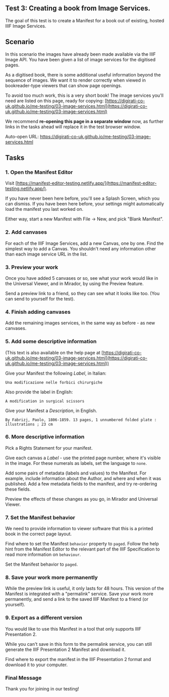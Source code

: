 
## Test 3: Creating a book from Image Services.

<!-- Welcom message -->
The goal of this test is to create a Manifest for a book out of existing, hosted IIIF Image Services.

## Scenario

In this scenario the images have already been made available via the IIIF Image API. You have been given a list of image services for the digitised pages.

As a digitised book, there is some additional useful information beyond the sequence of images. We want it to render correctly when viewed in bookreader-type viewers that can show page openings.

To avoid too much work, this is a very short book!
The image services you'll need are listed on this page, ready for copying:
[https://digirati-co-uk.github.io/me-testing/03-image-services.html](https://digirati-co-uk.github.io/me-testing/03-image-services.html)

We recommend **re-opening this page in a separate window** now, as further links in the tasks ahead will replace it in the test browser window.

Auto-open URL: https://digirati-co-uk.github.io/me-testing/03-image-services.html

## Tasks

### 1. Open the Manifest Editor

Visit [https://manifest-editor-testing.netlify.app/](https://manifest-editor-testing.netlify.app/).

If you have never been here before, you'll see a Splash Screen, which you can dismiss.
If you have been here before, your settings might automatically load the manifest you last worked on.

Either way, start a new Manifest with File -> New, and pick "Blank Manifest".

### 2. Add canvases

For each of the IIIF Image Services, add a new Canvas, one by one.
Find the simplest way to add a Canvas.
You shouldn't need any information other than each image service URL in the list.

### 3. Preview your work

Once you have added 5 canvases or so, see what your work would like in the Universal Viewer, and in Mirador, by using the Preview feature.

Send a preview link to a friend, so they can see what it looks like too. (You can send to yourself for the test).

### 4. Finish adding canvases

Add the remaining images services, in the same way as before - as new canvases.

### 5. Add some descriptive information

(This text is also available on the help page at [https://digirati-co-uk.github.io/me-testing/03-image-services.html](https://digirati-co-uk.github.io/me-testing/03-image-services.html))

Give your Manifest the following _Label_, in Italian:

```
Una modificazione nelle forbici chirurgiche
```

Also provide the label in English:

```
A modification in surgical scissors
```

Give your Manifest a _Description_, in English.

```
By Fabrizj, Paolo, 1806-1859. 13 pages, 1 unnumbered folded plate : illustrations ; 23 cm
```

### 6. More descriptive information

Pick a Rights Statement for your manifest.

Give each canvas a _Label_ - use the printed page number, where it's visible in the image.
For these numerals as labels, set the language to `none`.

Add some pairs of metadata (labels and values) to the Manifest.
For example, include information about the Author, and where and when it was published.
Add a few metadata fields to the manifest, and try re-ordering these fields.

Preview the effects of these changes as you go, in Mirador and Universal Viewer.


### 7. Set the Manifest behavior

We need to provide information to viewer software that this is a printed book in the correct page layout.

Find where to set the Manifest `behavior` property to `paged`.
Follow the help hint from the Manifest Editor to the relevant part of the IIIF Specification to read more information on `behaviour`.

Set the Manifest behavior to `paged`.


### 8. Save your work more permanently

While the preview link is useful, it only lasts for 48 hours. 
This version of the Manifest is integrated with a "permalink" service.
Save your work more permanently, and send a link to the saved IIIF Manifest to a friend (or yourself).


### 9. Export as a different version

You would like to use this Manifest in a tool that only supports IIIF Presentation 2.

While you can't save in this form to the permalink service, you can still generate the IIIF Presentation 2 Manifest and download it.

Find where to export the manifest in the IIIF Presentation 2 format and download it to your computer.

### Final Message

Thank you for joining in our testing!